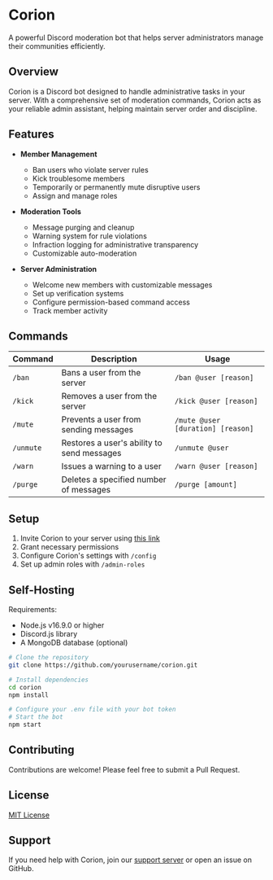 # Corion

A powerful Discord moderation bot that helps server administrators manage their communities efficiently.

## Overview

Corion is a Discord bot designed to handle administrative tasks in your server. With a comprehensive set of moderation commands, Corion acts as your reliable admin assistant, helping maintain server order and discipline.

## Features

- **Member Management**
  - Ban users who violate server rules
  - Kick troublesome members
  - Temporarily or permanently mute disruptive users
  - Assign and manage roles

- **Moderation Tools**
  - Message purging and cleanup
  - Warning system for rule violations
  - Infraction logging for administrative transparency
  - Customizable auto-moderation

- **Server Administration**
  - Welcome new members with customizable messages
  - Set up verification systems
  - Configure permission-based command access
  - Track member activity

## Commands

| Command | Description | Usage |
|---------|-------------|-------|
| `/ban` | Bans a user from the server | `/ban @user [reason]` |
| `/kick` | Removes a user from the server | `/kick @user [reason]` |
| `/mute` | Prevents a user from sending messages | `/mute @user [duration] [reason]` |
| `/unmute` | Restores a user's ability to send messages | `/unmute @user` |
| `/warn` | Issues a warning to a user | `/warn @user [reason]` |
| `/purge` | Deletes a specified number of messages | `/purge [amount]` |

## Setup

1. Invite Corion to your server using [this link](#)
2. Grant necessary permissions
3. Configure Corion's settings with `/config`
4. Set up admin roles with `/admin-roles`

## Self-Hosting

Requirements:
- Node.js v16.9.0 or higher
- Discord.js library
- A MongoDB database (optional)

```bash
# Clone the repository
git clone https://github.com/yourusername/corion.git

# Install dependencies
cd corion
npm install

# Configure your .env file with your bot token
# Start the bot
npm start
```

## Contributing

Contributions are welcome! Please feel free to submit a Pull Request.

## License

[MIT License](LICENSE)

## Support

If you need help with Corion, join our [support server](#) or open an issue on GitHub.
